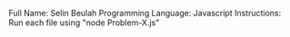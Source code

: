 Full Name: Selin Beulah
Programming Language: Javascript
Instructions: Run each file using "node Problem-X.js"
